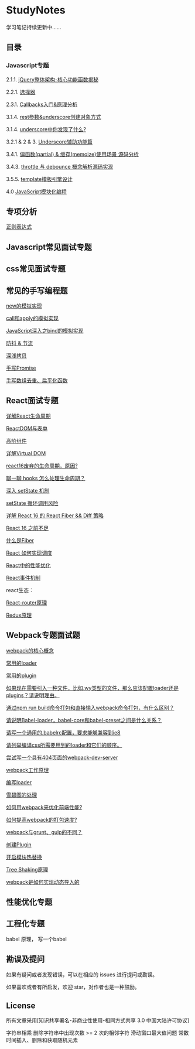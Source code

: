 # StudyNotes
学习笔记持续更新中……

## 目录

### Javascript专题

2.1.1. [jQuery整体架构-核心功能函数揭秘](https://github.com/george-wq/StudyNotes/issues/1)

2.2.1. [选择器](https://github.com/george-wq/StudyNotes/issues/2)

2.3.1. [Callbacks入门&原理分析](https://github.com/george-wq/StudyNotes/issues/3)

3.1.4. [rest参数&underscore创建对象方式](https://github.com/george-wq/StudyNotes/issues/6) 
 
3.1.4. [underscore中你发现了什么?](https://github.com/george-wq/StudyNotes/issues/9) 

3.2.1 & 2 & 3. [ Underscore辅助功能篇](https://github.com/george-wq/StudyNotes/issues/7) 

3.4.1. [偏函数(partial) & 缓存(memoize)使用场景 源码分析](https://github.com/george-wq/StudyNotes/issues/8) 

3.4.3. [throttle 与 debounce 概念解析源码实现](https://github.com/george-wq/StudyNotes/issues/4)

3.5.5. [template模板引擎设计](https://github.com/george-wq/StudyNotes/issues/5)

4.0 [JavaScript模块化编程](https://github.com/george-wq/StudyNotes/issues/10)

## 专项分析

[正则表达式](https://github.com/george-wq/StudyNotes/issues/11)


## Javascript常见面试专题


## css常见面试专题

## 常见的手写编程题
[new的模拟实现](https://github.com/george-wq/StudyNotes/issues/18)

[call和apply的模拟实现](https://github.com/george-wq/StudyNotes/issues/18)

[JavaScript深入之bind的模拟实现](https://github.com/george-wq/StudyNotes/issues/18)

[防抖 & 节流](https://github.com/george-wq/StudyNotes/issues/18)

[深浅拷贝](https://github.com/george-wq/StudyNotes/issues/18)

[手写Promise](https://github.com/george-wq/StudyNotes/issues/18)

[手写数组去重、扁平化函数](https://github.com/george-wq/StudyNotes/issues/18)

## React面试专题

[详解React生命周期](https://github.com/george-wq/StudyNotes/issues/12)

[ReactDOM与表单](https://github.com/george-wq/StudyNotes/issues/13)

[高阶组件](https://github.com/george-wq/StudyNotes/issues/14)

[详解Virtual DOM](https://github.com/george-wq/StudyNotes/issues/17)

[react16废弃的生命周期，原因?](https://github.com/george-wq/StudyNotes/issues/17)

[聊一聊 hooks 怎么处理生命周期？](https://github.com/george-wq/StudyNotes/issues/17)

[深入 setState 机制](https://github.com/george-wq/StudyNotes/issues/17)

[setState 循环调用风险](https://github.com/george-wq/StudyNotes/issues/17)

[详解 React 16 的 React Fiber && Diff 策略](https://github.com/george-wq/StudyNotes/issues/17)

[React 16 之前不足](https://github.com/george-wq/StudyNotes/issues/17)

[什么是Fiber](https://github.com/george-wq/StudyNotes/issues/17)

[React 如何实现调度](https://github.com/george-wq/StudyNotes/issues/17)

[React中的性能优化](https://github.com/george-wq/StudyNotes/issues/17)

[React事件机制](https://github.com/george-wq/StudyNotes/issues/17)


react生态：

[React-router原理](https://github.com/george-wq/StudyNotes/issues/19)

[Redux原理](https://github.com/george-wq/StudyNotes/issues/20)



## Webpack专题面试题

[webpack的核心概念](https://github.com/george-wq/StudyNotes/issues/16)

[常用的loader](https://github.com/george-wq/StudyNotes/issues/16)

[常用的plugin](https://github.com/george-wq/StudyNotes/issues/16)

[如果现在需要引入一种文件，比如.wy类型的文件，那么应该配置loader还是plugins？请说明理由。](https://github.com/george-wq/StudyNotes/issues/16)

[通过npm run build命令打包和直接输入webpack命令打包，有什么区别？](https://github.com/george-wq/StudyNotes/issues/16)

[请说明Babel-loader，babel-core和babel-preset之间是什么关系？](https://github.com/george-wq/StudyNotes/issues/16)

[请写一个通用的.babelrc配置，要求能够兼容到ie8](https://github.com/george-wq/StudyNotes/issues/16)

[请列举编译css所需要用到的loader和它们的顺序。](https://github.com/george-wq/StudyNotes/issues/16)

[尝试写一个具有404页面的webpack-dev-server](https://github.com/george-wq/StudyNotes/issues/16)

[webpack工作原理](https://github.com/george-wq/StudyNotes/issues/16)

[编写loader](https://github.com/george-wq/StudyNotes/issues/16)

[雪碧图的处理](https://github.com/george-wq/StudyNotes/issues/16)

[如何用webpack来优化前端性能?](https://github.com/george-wq/StudyNotes/issues/16)

[如何提高webpack的打包速度?](https://github.com/george-wq/StudyNotes/issues/16)

[webpack与grunt、gulp的不同？](https://github.com/george-wq/StudyNotes/issues/16)

[创建Plugin](https://github.com/george-wq/StudyNotes/issues/16)

[开启模块热替换](https://github.com/george-wq/StudyNotes/issues/16)

[Tree Shaking原理](https://github.com/george-wq/StudyNotes/issues/16)

[webpack是如何实现动态导入的](https://github.com/george-wq/StudyNotes/issues/16)

## 性能优化专题


## 工程化专题

babel 原理， 写一个babel

<!-- ## 数据结构与算法专题

1. [时间复杂度和空间复杂度](https://github.com/george-wq/StudyNotes/issues/11) -->

## 勘误及提问

如果有疑问或者发现错误，可以在相应的 issues 进行提问或勘误。

如果喜欢或者有所启发，欢迎 star，对作者也是一种鼓励。

## License

所有文章采用[知识共享署名-非商业性使用-相同方式共享 3.0 中国大陆许可协议]


字符串相乘
删除字符串中出现次数 >= 2 次的相邻字符
滑动窗口最大值问题
常数时间插入、删除和获取随机元素